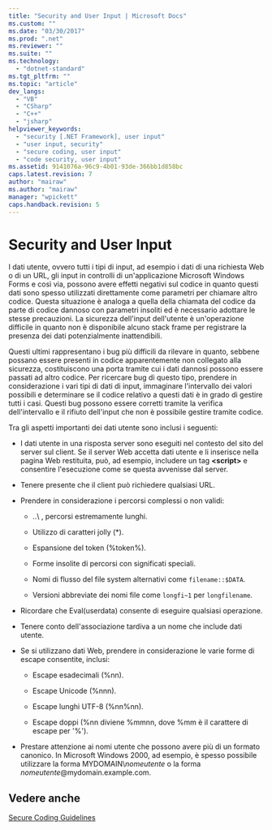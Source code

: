 ```yaml
---
title: "Security and User Input | Microsoft Docs"
ms.custom: ""
ms.date: "03/30/2017"
ms.prod: ".net"
ms.reviewer: ""
ms.suite: ""
ms.technology: 
  - "dotnet-standard"
ms.tgt_pltfrm: ""
ms.topic: "article"
dev_langs: 
  - "VB"
  - "CSharp"
  - "C++"
  - "jsharp"
helpviewer_keywords: 
  - "security [.NET Framework], user input"
  - "user input, security"
  - "secure coding, user input"
  - "code security, user input"
ms.assetid: 9141076a-96c9-4b01-93de-366bb1d858bc
caps.latest.revision: 7
author: "mairaw"
ms.author: "mairaw"
manager: "wpickett"
caps.handback.revision: 5
---
```

# Security and User Input
I dati utente, ovvero tutti i tipi di input, ad esempio i dati di una richiesta Web o di un URL, gli input in controlli di un'applicazione Microsoft Windows Forms e così via, possono avere effetti negativi sul codice in quanto questi dati sono spesso utilizzati direttamente come parametri per chiamare altro codice.  Questa situazione è analoga a quella della chiamata del codice da parte di codice dannoso con parametri insoliti ed è necessario adottare le stesse precauzioni.  La sicurezza dell'input dell'utente è un'operazione difficile in quanto non è disponibile alcuno stack frame per registrare la presenza dei dati potenzialmente inattendibili.  
  
 Questi ultimi rappresentano i bug più difficili da rilevare in quanto, sebbene possano essere presenti in codice apparentemente non collegato alla sicurezza, costituiscono una porta tramite cui i dati dannosi possono essere passati ad altro codice.  Per ricercare bug di questo tipo, prendere in considerazione i vari tipi di dati di input, immaginare l'intervallo dei valori possibili e determinare se il codice relativo a questi dati è in grado di gestire tutti i casi.  Questi bug possono essere corretti tramite la verifica dell'intervallo e il rifiuto dell'input che non è possibile gestire tramite codice.  
  
 Tra gli aspetti importanti dei dati utente sono inclusi i seguenti:  
  
-   I dati utente in una risposta server sono eseguiti nel contesto del sito del server sul client.  Se il server Web accetta dati utente e li inserisce nella pagina Web restituita, può, ad esempio, includere un tag **\<script\>** e consentire l'esecuzione come se questa avvenisse dal server.  
  
-   Tenere presente che il client può richiedere qualsiasi URL.  
  
-   Prendere in considerazione i percorsi complessi o non validi:  
  
    -   ..\\ , percorsi estremamente lunghi.  
  
    -   Utilizzo di caratteri jolly \(\*\).  
  
    -   Espansione del token \(%token%\).  
  
    -   Forme insolite di percorsi con significati speciali.  
  
    -   Nomi di flusso del file system alternativi come `filename::$DATA`.  
  
    -   Versioni abbreviate dei nomi file come `longfi~1` per `longfilename`.  
  
-   Ricordare che Eval\(userdata\) consente di eseguire qualsiasi operazione.  
  
-   Tenere conto dell'associazione tardiva a un nome che include dati utente.  
  
-   Se si utilizzano dati Web, prendere in considerazione le varie forme di escape consentite, inclusi:  
  
    -   Escape esadecimali \(%nn\).  
  
    -   Escape Unicode \(%nnn\).  
  
    -   Escape lunghi UTF\-8 \(%nn%nn\).  
  
    -   Escape doppi \(%nn diviene %mmnn, dove %mm è il carattere di escape per '%'\).  
  
-   Prestare attenzione ai nomi utente che possono avere più di un formato canonico.  In Microsoft Windows 2000, ad esempio, è spesso possibile utilizzare la forma MYDOMAIN\\*nomeutente* o la forma *nomeutente*@mydomain.example.com.  
  
## Vedere anche  
 [Secure Coding Guidelines](../../../docs/standard/security/secure-coding-guidelines.md)